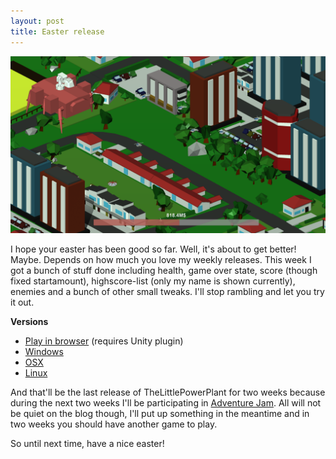 ```yaml
---
layout: post
title: Easter release
---
```


[![image](/images/helicopter_swarm.png)](/images/helicopter_swarm.png)

I hope your easter has been good so far. Well, it's about to get better! Maybe. Depends on how much you love my weekly releases. This week I got a bunch of stuff done including health, game over state, score (though fixed startamount), highscore-list (only my name is shown currently), enemies and a bunch of other small tweaks. I'll stop rambling and let you try it out.

**Versions**

* [Play in browser](https://dl.dropboxusercontent.com/u/107494599/TheLittlePowerPlant/TheLittlePowerPlant_r4/TheLittlePowerPlant.html) (requires Unity plugin)
* [Windows](https://dl.dropboxusercontent.com/u/107494599/TheLittlePowerPlant/TheLittlePowerPlant_win_r4.zip)
* [OSX](https://dl.dropboxusercontent.com/u/107494599/TheLittlePowerPlant/TheLittlePowerPlant_osx_r4.zip)
* [Linux](https://dl.dropboxusercontent.com/u/107494599/TheLittlePowerPlant/TheLittlePowerPlant_linux_r4.zip)

And that'll be the last release of TheLittlePowerPlant for two weeks because during the next two weeks I'll be participating in [Adventure Jam](http://jams.gamejolt.io/adventurejam). All will not be quiet on the blog though, I'll put up something in the meantime and in two weeks you should have another game to play.

So until next time, have a nice easter!